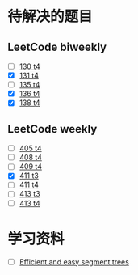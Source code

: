 # 待解决的题目
## LeetCode biweekly
- [ ] [130 t4](https://leetcode.cn/problems/find-products-of-elements-of-big-array/description/)
- [x] [131 t4](https://leetcode.cn/problems/block-placement-queries/)
- [ ] [135 t4](https://leetcode.cn/problems/maximum-score-from-grid-operations/description/)
- [x] [136 t4](https://leetcode.cn/problems/time-taken-to-mark-all-nodes/description/)
- [x] [138 t4](https://leetcode.cn/problems/find-the-count-of-good-integers/description/)

## LeetCode weekly
- [ ] [405 t4](https://leetcode.cn/problems/construct-string-with-minimum-cost/description/)
- [ ] [408 t4](https://leetcode.cn/problems/check-if-the-rectangle-corner-is-reachable/description/)
- [ ] [409 t4](https://leetcode.cn/problems/alternating-groups-iii/description/)
- [x] [411 t3](https://leetcode.cn/problems/find-the-largest-palindrome-divisible-by-k/description/)
- [ ] [411 t4](https://leetcode.cn/problems/count-substrings-that-satisfy-k-constraint-ii/description/)
- [ ] [413 t3](https://leetcode.cn/problems/select-cells-in-grid-with-maximum-score/description/)
- [ ] [413 t4](https://leetcode.cn/problems/maximum-xor-score-subarray-queries/description/)

# 学习资料
- [ ] [Efficient and easy segment trees](https://codeforces.com/blog/entry/18051)